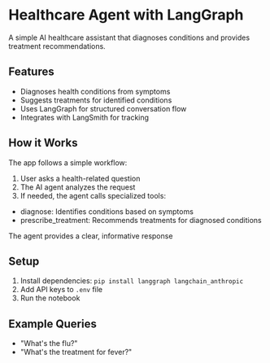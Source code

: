 # Healthcare Agent with LangGraph

A simple AI healthcare assistant that diagnoses conditions and provides treatment recommendations.

## Features
- Diagnoses health conditions from symptoms
- Suggests treatments for identified conditions 
- Uses LangGraph for structured conversation flow
- Integrates with LangSmith for tracking

## How it Works
The app follows a simple workflow:

1.  User asks a health-related question
2.  The AI agent analyzes the request
3.  If needed, the agent calls specialized tools:

- diagnose: Identifies conditions based on symptoms
- prescribe_treatment: Recommends treatments for diagnosed conditions


The agent provides a clear, informative response

## Setup
1. Install dependencies: `pip install langgraph langchain_anthropic`
2. Add API keys to `.env` file
3. Run the notebook

## Example Queries
- "What's the flu?"
- "What's the treatment for fever?"
